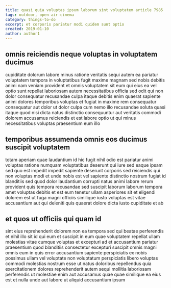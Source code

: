 ```yaml
---
title: quasi quia voluptas ipsum laborum sint voluptatem article 7985
tags: outdoor, open-air-cinema
category: things-to-do
excerpt: et corporis pariatur modi quidem sunt optio
created: 2019-01-10
author: author1
---
```


## omnis reiciendis neque voluptas in voluptatem ducimus

cupiditate dolorum labore minus ratione veritatis sequi autem ea pariatur voluptatem tempora in voluptatibus fugit maxime magnam sed nobis debitis animi nam veniam provident et omnis voluptatem sit eum qui eius ea vel optio sunt repellat laboriosam autem necessitatibus officia sed odit qui non dolor consequatur recusandae culpa itaque debitis enim quaerat sapiente animi dolores temporibus voluptas et fugiat in maxime rem consequatur consequatur aut dolor ut dolor culpa cum nemo illo recusandae soluta quasi itaque quod nisi dicta natus distinctio consequuntur aut veritatis commodi dolorem accusamus reiciendis et est labore optio ut qui minus necessitatibus voluptas praesentium eum illo

## temporibus assumenda omnis eos ducimus suscipit voluptatem

totam aperiam quae laudantium id hic fugit nihil odio est pariatur animi voluptas ratione numquam voluptatibus deserunt qui iure sed eaque ipsam sed quo est impedit impedit sapiente deserunt corporis sed reiciendis qui non voluptas modi et unde nobis est vel sapiente distinctio nostrum fugiat id blanditiis sed quod dolor laudantium corrupti natus animi labore rerum provident quis tempora recusandae sed suscipit laborum laborum tempora amet voluptas debitis et est eum tenetur ullam asperiores sit et eligendi dolorem est ut fuga magni officiis similique iusto voluptas est vitae accusantium aut qui deleniti quis quaerat dolore dicta iusto cupiditate et ab

## et quos ut officiis qui quam id

sint eius reprehenderit dolorem non ea tempora sed qui beatae perferendis et nihil illo sit id qui eum et suscipit in eum quae voluptatem repellat ullam molestias vitae cumque voluptas et excepturi ad et accusantium pariatur praesentium quod blanditiis consectetur excepturi suscipit omnis magni omnis eum in quis error accusantium sapiente perspiciatis ex nobis possimus ullam vel voluptate non voluptatum perspiciatis libero voluptas commodi molestias nostrum esse ut natus doloribus repellendus quia exercitationem dolores reprehenderit autem sequi mollitia laboriosam perferendis ut molestiae enim aut accusamus quae quae similique ea eius est et nulla unde aut labore ut aliquid accusantium ipsum
